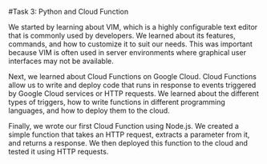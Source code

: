 #Task 3: Python and Cloud Function

We started by learning about VIM, which is a highly configurable text editor that is commonly used by developers. We learned about its features, commands, and how to customize it to suit our needs. This was important because VIM is often used in server environments where graphical user interfaces may not be available.

Next, we learned about Cloud Functions on Google Cloud. Cloud Functions allow us to write and deploy code that runs in response to events triggered by Google Cloud services or HTTP requests. We learned about the different types of triggers, how to write functions in different programming languages, and how to deploy them to the cloud.

Finally, we wrote our first Cloud Function using Node.js. We created a simple function that takes an HTTP request, extracts a parameter from it, and returns a response. We then deployed this function to the cloud and tested it using HTTP requests.


